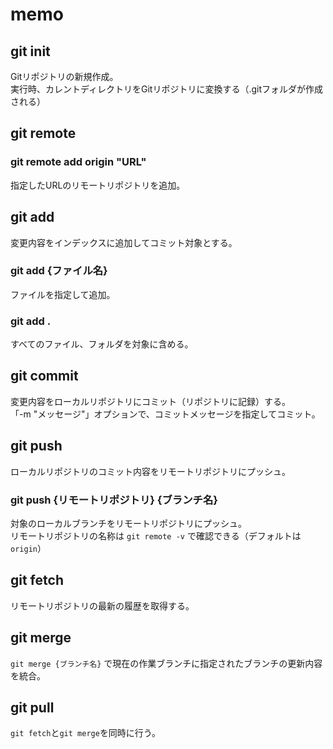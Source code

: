 # memo

## git init
Gitリポジトリの新規作成。<br>
実行時、カレントディレクトリをGitリポジトリに変換する（.gitフォルダが作成される）

## git remote
### git remote add origin "URL"
指定したURLのリモートリポジトリを追加。

## git add
変更内容をインデックスに追加してコミット対象とする。
### git add {ファイル名}
ファイルを指定して追加。
### git add .
すべてのファイル、フォルダを対象に含める。

## git commit
変更内容をローカルリポジトリにコミット（リポジトリに記録）する。<br>
「-m "メッセージ"」オプションで、コミットメッセージを指定してコミット。

## git push
ローカルリポジトリのコミット内容をリモートリポジトリにプッシュ。<br>
### git push {リモートリポジトリ} {ブランチ名}
対象のローカルブランチをリモートリポジトリにプッシュ。<br>
リモートリポジトリの名称は `git remote -v` で確認できる（デフォルトは`origin`）

## git fetch
リモートリポジトリの最新の履歴を取得する。

## git merge
`git merge {ブランチ名}` で現在の作業ブランチに指定されたブランチの更新内容を統合。

## git pull
`git fetch`と`git merge`を同時に行う。
